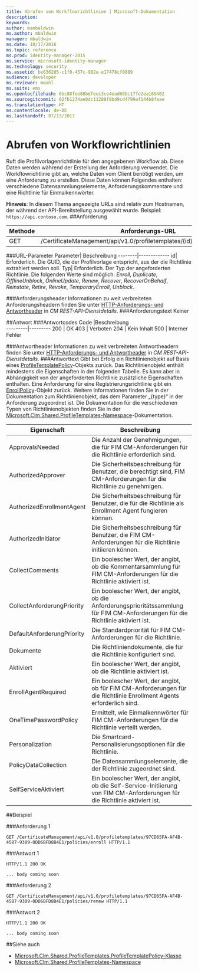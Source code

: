 ```yaml
---
title: Abrufen von Workflowrichtlinien | Microsoft-Dokumentation
description: 
keywords: 
author: msmbaldwin
ms.author: mbaldwin
manager: mbaldwin
ms.date: 10/17/2016
ms.topic: reference
ms.prod: identity-manager-2015
ms.service: microsoft-identity-manager
ms.technology: security
ms.assetid: be636205-c1f0-457c-982e-e17478cf0889
audience: developer
ms.reviewer: mwahl
ms.suite: ems
ms.openlocfilehash: 6bc88fee88bdfeec3ce4ead60bc17fe2ea169402
ms.sourcegitcommit: 02fb1274ae0dc11288f8bd9cd4799af144b8feae
ms.translationtype: HT
ms.contentlocale: de-DE
ms.lasthandoff: 07/13/2017
---
```

# <a name="get-workflow-policy"></a>Abrufen von Workflowrichtlinien
Ruft die Profilvorlagenrichtlinie für den angegebenen Workflow ab. Diese Daten werden während der Erstellung der Anforderung verwendet. Die Workflowrichtlinie gibt an, welche Daten vom Client benötigt werden, um eine Anforderung zu erstellen. Diese Daten können Folgendes enthalten: verschiedene Datensammlungselemente, Anforderungskommentare und eine Richtlinie für Einmalkennwörter.

**Hinweis**: In diesem Thema angezeigte URLs sind relativ zum Hostnamen, der während der API-Bereitstellung ausgewählt wurde. Beispiel: `https://api.contoso.com`.
##<a name="request"></a>Anforderung


Methode  |Anforderungs-URL  
---------|---------
GET     |/CertificateManagement/api/v1.0/profiletemplates/{id}/policy/workflow/{Typ}

###<a name="url-parameters"></a>URL-Parameter
Parameter| Beschreibung
--------|-------------
id| Erforderlich. Die GUID, die der Profilvorlage entspricht, aus der die Richtlinie extrahiert werden soll.
Typ| Erforderlich. Der Typ der angeforderten Richtlinie. Die folgenden Werte sind möglich: *Enroll*, *Duplicate*, *OfflineUnblock*, *OnlineUpdate*, *Renew*, *Recover*, *RecoverOnBehalf*, *Reinstate*, *Retire*, *Revoke*, *TemporaryEnroll*, *Unblock*.

###<a name="request-headers"></a>Anforderungsheader
Informationen zu weit verbreiteten Anforderungsheadern finden Sie unter [HTTP-Anforderungs- und Antwortheader](certificate-management-rest-api-service-details.md#http-request-and-response-headers) in *CM REST-API-Dienstdetails*.
###<a name="request-body"></a>Anforderungstext
Keiner

##<a name="response"></a>Antwort
###<a name="response-codes"></a>Antwortcodes
Code  |Beschreibung  
---------|---------
200     | OK
403 | Verboten
204 | Kein Inhalt
500 | Interner Fehler

###<a name="response-headers"></a>Antwortheader
Informationen zu weit verbreiteten Antwortheadern finden Sie unter [HTTP-Anforderungs- und Antwortheader](certificate-management-rest-api-service-details.md#http-request-and-response-headers) in *CM REST-API-Dienstdetails*.
###<a name="response-body"></a>Antworttext
Gibt bei Erfolg ein Richtlinienobjekt auf Basis eines [ProfileTemplatePolicy](https://msdn.microsoft.com/library/windows/desktop/microsoft.clm.shared.profiletemplates.profiletemplatepolicy.aspx)-Objekts zurück. Das Richtlinienobjekt enthält mindestens die Eigenschaften in der folgenden Tabelle. Es kann aber in Abhängigkeit von der angeforderten Richtlinie zusätzliche Eigenschaften enthalten. Eine Anforderung für eine Registrierungsrichtlinie gibt ein [EnrollPolicy](https://msdn.microsoft.com/library/windows/desktop/microsoft.clm.shared.profiletemplates.enrollpolicy.aspx)-Objekt zurück. Weitere Informationen finden Sie in der Dokumentation zum Richtlinienobjekt, das dem Parameter „{type}“ in der Anforderung zugeordnet ist. Die Dokumentation für die verschiedenen Typen von Richtlinienobjekten finden Sie in der [Microsoft.Clm.Shared.ProfileTemplates-Namespace](https://msdn.microsoft.com/library/windows/desktop/microsoft.clm.shared.profiletemplates.aspx)-Dokumentation.

Eigenschaft | Beschreibung
---------|------------
ApprovalsNeeded | Die Anzahl der Genehmigungen, die für FIM CM-Anforderungen für die Richtlinie erforderlich sind.
AuthorizedApprover | Die Sicherheitsbeschreibung für Benutzer, die berechtigt sind, FIM CM-Anforderungen für die Richtlinie zu genehmigen.
AuthorizedEnrollmentAgent | Die Sicherheitsbeschreibung für Benutzer, die für die Richtlinie als Enrollment Agent fungieren können.
AuthorizedInitiator | Die Sicherheitsbeschreibung für Benutzer, die FIM CM-Anforderungen für die Richtlinie initiieren können.
CollectComments | Ein boolescher Wert, der angibt, ob die Kommentarsammlung für FIM CM-Anforderungen für die Richtlinie aktiviert ist.
CollectAnforderungPriority | Ein boolescher Wert, der angibt, ob die Anforderungsprioritätssammlung für FIM CM-Anforderungen für die Richtlinie aktiviert ist.
DefaultAnforderungPriority | Die Standardpriorität für FIM CM-Anforderungen für die Richtlinie.
Dokumente | Die Richtliniendokumente, die für die Richtlinie konfiguriert sind.
Aktiviert | Ein boolescher Wert, der angibt, ob die Richtlinie aktiviert ist.
EnrollAgentRequired | Ein boolescher Wert, der angibt, ob für FIM CM-Anforderungen für die Richtlinie Enrollment Agents erforderlich sind.
OneTimePasswordPolicy | Ermittelt, wie Einmalkennwörter für FIM CM-Anforderungen für die Richtlinie verteilt werden.
Personalization | Die Smartcard-Personalisierungsoptionen für die Richtlinie.
PolicyDataCollection | Die Datensammlungselemente, die der Richtlinie zugeordnet sind.
SelfServiceAktiviert | Ein boolescher Wert, der angibt, ob die Self-Service-Initiierung von FIM CM-Anforderungen für die Richtlinie aktiviert ist.

##<a name="example"></a>Beispiel

###<a name="request-1"></a>Anforderung 1
```
GET /CertificateManagement/api/v1.0/profiletemplates/97CD65FA-AF4B-4587-9309-0DD6BFD8B4E1/policies/enroll HTTP/1.1
```
###<a name="response-1"></a>Antwort 1
```
HTTP/1.1 200 OK

... body coming soon
```       
###<a name="request-2"></a>Anforderung 2
```
GET /CertificateManagement/api/v1.0/profiletemplates/97CD65FA-AF4B-4587-9309-0DD6BFD8B4E1/policies/renew HTTP/1.1
```
###<a name="response-2"></a>Antwort 2
```
HTTP/1.1 200 OK

... body coming soon
```       
##<a name="see-also"></a>Siehe auch

- [Microsoft.Clm.Shared.ProfileTemplates.ProfileTemplatePolicy-Klasse](https://msdn.microsoft.com/library/windows/desktop/microsoft.clm.shared.profiletemplates.profiletemplatepolicy.aspx)
- [Microsoft.Clm.Shared.ProfileTemplates-Namespace](https://msdn.microsoft.com/library/windows/desktop/microsoft.clm.shared.profiletemplates.aspx)
